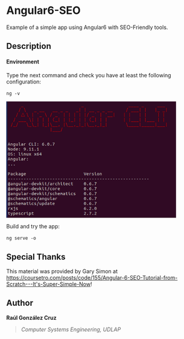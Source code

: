 # Angular6-SEO
Example of a simple app using Angular6 with SEO-Friendly tools.

## Description

#### Environment
Type the next command and check you have at least the following configuration:
```
ng -v
```

<img src="./images/configurationEnvironment.png" alt="Basic set up to work" align="middle" width="450">

Build and try the app:
```
ng serve -o
```

## Special Thanks
This material was provided by Gary Simon at https://coursetro.com/posts/code/155/Angular-6-SEO-Tutorial-from-Scratch---It's-Super-Simple-Now!

## Author
**Raúl González Cruz**
>*Computer Systems Engineering, UDLAP*
